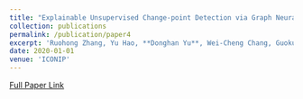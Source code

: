 ```yaml
---
title: "Explainable Unsupervised Change-point Detection via Graph Neural Networks"
collection: publications
permalink: /publication/paper4
excerpt: 'Ruohong Zhang, Yu Hao, **Donghan Yu**, Wei-Cheng Chang, Guokun Lai, Yiming Yang'
date: 2020-01-01
venue: 'ICONIP'
---
```


[Full Paper Link](https://dl.acm.org/doi/abs/10.1145/3161413)
